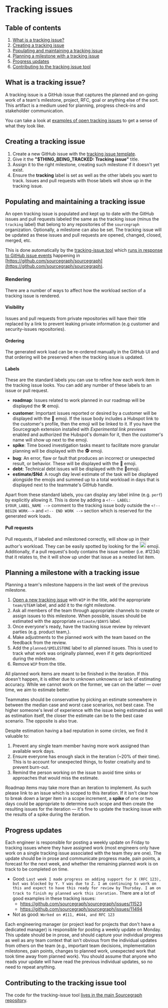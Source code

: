 # Tracking issues

## Table of contents

1. [What is a tracking issue?](#what-is-a-tracking-issue)
1. [Creating a tracking issue](#creating-a-tracking-issue)
1. [Populating and maintaining a tracking issue](#populating-and-maintaining-a-tracking-issue)
1. [Planning a milestone with a tracking issue](#planning-a-milestone-with-a-tracking-issue)
1. [Progress updates](#progress-updates)
1. [Contributing to the tracking issue tool](#contributing-to-the-tracking-issue-tool)

## What is a tracking issue?

A tracking issue is a GitHub issue that captures the planned and on-going work of a team's milestone, project, RFC, goal or anything else of the sort. This artifact is a medium used for planning, progress check-ins and stakeholder communication.

You can take a look at [examples of open tracking issues](https://github.com/sourcegraph/sourcegraph/issues?q=is%3Aopen+is%3Aissue+label%3Atracking) to get a sense of what they look like.

## Creating a tracking issue

1. Create a new GitHub issue with the [tracking issue template](https://github.com/sourcegraph/sourcegraph/issues/new?assignees=&labels=tracking&template=tracking_issue.md&title=%24TEAM%3A+%24MILESTONE+Tracking+issue).
1. Give it the **"\$THING_BEING_TRACKED: Tracking issue"** title.
1. Assign it to the right milestone, creating such milestone if it doesn't yet exist.
1. Ensure the **tracking** label is set as well as the other labels you want to track. Issues and pull requests with those labels will show up in the tracking issue.

## Populating and maintaining a tracking issue

An open tracking issue is populated and kept up to date with the GitHub issues and pull requests labeled the same as the tracking issue (minus the `tracking` label) that belong to any repositories of the `sourcegraph` organization. Optionally, a milestone can also be set. The tracking issue will be updated as these issues and pull requests are opened, changed, closed, merged, etc.

This is done automatically by the [tracking-issue tool](#contributing-to-the-tracking-issue-tool) which [runs in response to GitHub issue events](https://github.com/sourcegraph/sourcegraph/blob/master/.github/workflows/tracking-issue.yml#L6) happening in [https://github.com/sourcegraph/sourcegraph](https://github.com/sourcegraph/sourcegraph).

### Rendering

There are a number of ways to affect how the workload section of a tracking issue is rendered.

#### Visibility

Issues and pull requests from private repositories will have their title replaced by a link to prevent leaking private information (e.g customer and security-issues repositories).

#### Ordering

The generated work load can be re-ordered manually in the GitHub UI and that ordering will be preserved when the tracking issue is updated.

#### Labels

These are the standard labels you can use to refine how each work item in the tracking issue looks. You can add any number of these labels to an issue or pull request.

- **roadmap**: Issues related to work planned in our roadmap will be displayed the 🛠 emoji.
- **customer**: Important issues reported or desired by a customer will be displayed with the 👩 emoji. If the issue body includes a Hubspot link to the customer's profile, then the emoji will be linked to it. If you have the Sourcegraph extension installed with _Experimental link previews_ enabled and authorized the Hubspot's domain for it, then the customer's name will show up next to the emoji.
- **spike**: Time boxed investigation tasks meant to facilitate more granular planning will be displayed with the 🕵️ emoji.
- **bug**: An error, flaw or fault that produces an incorrect or unexpected result, or behavior. These will be displayed with the 🐛 emoji.
- **debt**: Technical debt issues will be displayed with the 🧶emoji.
- **estimate/\$Nd**: A rough day level estimate of the task will be displayed alongside the emojis and summed up to a total workload in days that is displayed next to the teammate's GitHub handle.

Apart from these standard labels, you can display any label inline (e.g. `perf`) by explicitly allowing it. This is done by adding a `<!-- LABEL: $YOUR_LABEL_NAME -->` comment to the tracking issue body outside the `<!-- BEGIN WORK-->` and `<!-- END WORK -->` section which is reserved for the generated work loads.

#### Pull requests

Pull requests, if labeled and milestoned correctly, will show up in their author's workload. They can be easily spotted by looking for the <img src="https://github.githubassets.com/images/icons/emoji/shipit.png" height=20 width=20/> emoji. Additionally, if a pull request's body contains the issue number (i.e. #1234) that it relates to, the it will show up under that issue as a nested list item.

## Planning a milestone with a tracking issue

Planning a team's milestone happens in the last week of the previous milestone.

1. [Open a new tracking issue](#creating-a-tracking-issue) with `WIP` in the title, add the appropriate `team/$TEAM` label, and add it to the right milestone.
1. Ask all members of the team through appropriate channels to create or assign issues to this milestone. When possible, issues should be estimated with the appropriate `estimate/$DAYS` label.
1. Once everyone's ready, have the tracking issue review by relevant parties (e.g. product team,).
1. Make adjustments to the planned work with the team based on the feedback from the review.
1. Add the `planned/$MILESTONE` label to all planned issues. This is used to track what work was originally planned, even if it gets deprioritized during the milestone.
1. Remove `WIP` from the title.

All planned work items are meant to be finished in the iteration. If this doesn't happen, it is either due to unknown unknowns or lack of estimating accuracy. While we cannot work on the former, we can on the latter — over time, we aim to estimate better.

Teammates should be conservative by picking an estimate somewhere in between the median case and worst case scenarios, not best case. The higher someone's level of experience with the issue being estimated as well as estimation itself, the closer the estimate can be to the best case scenario. The opposite is also true.

Despite estimation having a bad reputation in some circles, we find it valuable to:

1. Prevent any single team member having more work assigned than available work days.
1. Ensure everyone has enough slack in the iteration (~20% of their time). This is to account for unexpected things, to foster creativity and to prevent burn-out.
1. Remind the person working on the issue to avoid time sinks or approaches that would miss the estimate.

Roadmap items may take more than an iteration to implement. As such please link to an issue which is scoped to this iteration. If it isn't clear how to break down a larger item in a scope increment, a **spike** of one or two days could be appropriate to determine such scope and then create the resulting issues for the iteration — it's fine to update the tracking issue with the results of a spike during the iteration.

## Progress updates

Each engineer is responsible for posting a weekly update on Friday to tracking issues where they have assigned work (most engineers only have work on a single tracking issue associated with the team they are one). The update should be in prose and communicate progress made, pain points, a forecast for the next week, and whether the remaining planned work is on track to be completed on time.

- Good: `Last week I made progress on adding support for X (RFC 123), but was blocked by Y. Y was due to Z. I am continuing to work on this and expect to have this ready for review by Thursday. I am on track to finish my planned work this iteration.` There are a lot of good examples in these tracking issues:
    - https://github.com/sourcegraph/sourcegraph/issues/11523
    - https://github.com/sourcegraph/sourcegraph/issues/11494
- Not as good: `Worked on #111, #444, and RFC 123`

Each engineering manager (or project lead for projects that don't have a dedicated manager) is responsible for posting a weekly update on Monday. This update should be in prose, and should capture your individual progress as well as any team context that isn't obvious from the individual updates from others on the team (e.g., important team decisions, implementation milestones, pain points, changes to planned work, unexpected work that took time away from planned work). You should assume that anyone who reads your update will have read the previous individual updates, so no need to repeat anything.

## Contributing to the tracking issue tool

The code for the tracking-issue tool [lives in the main Sourcegraph repository](https://github.com/sourcegraph/sourcegraph/tree/master/internal/cmd/tracking-issue).
